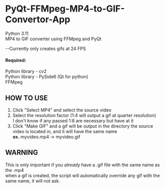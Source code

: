 # PyQt-FFMpeg-MP4-to-GIF-Convertor-App

Python 3.11\
MP4 to GIF converter using FFMpeg and PyQt

--Currently only creates gifs at 24 FPS

#### Required:
Python library - cv2\
Python library - PySide6 (Qt for python)\
FFMpeg

## HOW TO USE
1. Click "Select MP4" and select the source video
2. Select the resolution factor (1:4 will output a gif at quarter resolution)\
   I don't know if any passed 1:8 are necessary but have at it
3. Click "Make GIF" and a gif will be output in the directory the source video is located in, and it will have the same name\
   **ex.** myvideo.mp4 -> myvideo.gif

## WARNING
This is only important if you *already* have a .gif file with the same name as the .mp4\
when a gif is created, the script will automatically override any gif with the same name, it will not ask.
